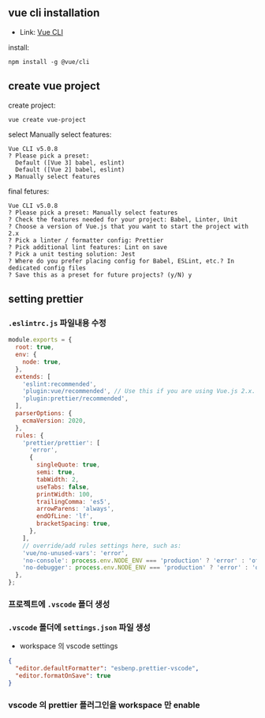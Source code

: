 ## vue cli installation

- Link: [Vue CLI](https://cli.vuejs.org/#getting-started)

install:

```
npm install -g @vue/cli
```

## create vue project

create project:

```
vue create vue-project
```

select Manually select features:

```
Vue CLI v5.0.8
? Please pick a preset:
  Default ([Vue 3] babel, eslint)
  Default ([Vue 2] babel, eslint)
❯ Manually select features
```

final fetures:

```
Vue CLI v5.0.8
? Please pick a preset: Manually select features
? Check the features needed for your project: Babel, Linter, Unit
? Choose a version of Vue.js that you want to start the project with 2.x
? Pick a linter / formatter config: Prettier
? Pick additional lint features: Lint on save
? Pick a unit testing solution: Jest
? Where do you prefer placing config for Babel, ESLint, etc.? In dedicated config files
? Save this as a preset for future projects? (y/N) y
```

## setting prettier

### `.eslintrc.js` 파일내용 수정

```javascript
module.exports = {
  root: true,
  env: {
    node: true,
  },
  extends: [
    'eslint:recommended',
    'plugin:vue/recommended', // Use this if you are using Vue.js 2.x.
    'plugin:prettier/recommended',
  ],
  parserOptions: {
    ecmaVersion: 2020,
  },
  rules: {
    'prettier/prettier': [
      'error',
      {
        singleQuote: true,
        semi: true,
        tabWidth: 2,
        useTabs: false,
        printWidth: 100,
        trailingComma: 'es5',
        arrowParens: 'always',
        endOfLine: 'lf',
        bracketSpacing: true,
      },
    ],
    // override/add rules settings here, such as:
    'vue/no-unused-vars': 'error',
    'no-console': process.env.NODE_ENV === 'production' ? 'error' : 'off',
    'no-debugger': process.env.NODE_ENV === 'production' ? 'error' : 'off',
  },
};
```

### 프로젝트에 `.vscode` 폴더 생성

### `.vscode` 폴더에 `settings.json` 파일 생성

- workspace 의 vscode settings

```json
{
  "editor.defaultFormatter": "esbenp.prettier-vscode",
  "editor.formatOnSave": true
}
```

### vscode 의 prettier 플러그인을 workspace 만 enable
